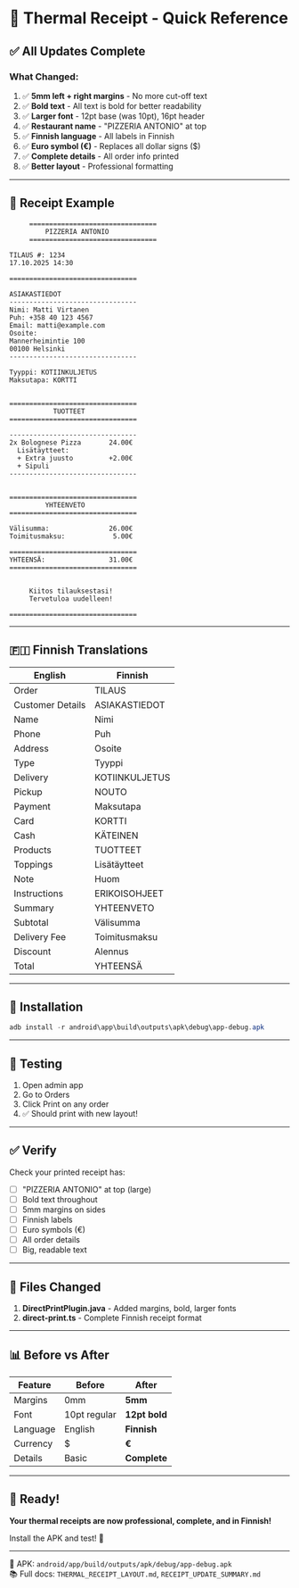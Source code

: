 # 🧾 Thermal Receipt - Quick Reference

## ✅ All Updates Complete

### **What Changed:**
1. ✅ **5mm left + right margins** - No more cut-off text
2. ✅ **Bold text** - All text is bold for better readability
3. ✅ **Larger font** - 12pt base (was 10pt), 16pt header
4. ✅ **Restaurant name** - "PIZZERIA ANTONIO" at top
5. ✅ **Finnish language** - All labels in Finnish
6. ✅ **Euro symbol (€)** - Replaces all dollar signs ($)
7. ✅ **Complete details** - All order info printed
8. ✅ **Better layout** - Professional formatting

---

## 📄 Receipt Example

```
     ================================
         PIZZERIA ANTONIO
     ================================

TILAUS #: 1234
17.10.2025 14:30

================================

ASIAKASTIEDOT
--------------------------------
Nimi: Matti Virtanen
Puh: +358 40 123 4567
Email: matti@example.com
Osoite:
Mannerheimintie 100
00100 Helsinki
--------------------------------

Tyyppi: KOTIINKULJETUS
Maksutapa: KORTTI


================================
           TUOTTEET
================================

--------------------------------
2x Bolognese Pizza       24.00€
  Lisätäytteet:
  + Extra juusto         +2.00€
  + Sipuli
--------------------------------


================================
         YHTEENVETO
================================

Välisumma:               26.00€
Toimitusmaksu:            5.00€

================================
YHTEENSÄ:                31.00€
================================


     Kiitos tilauksestasi!
     Tervetuloa uudelleen!

================================
```

---

## 🇫🇮 Finnish Translations

| English | Finnish |
|---------|---------|
| Order | TILAUS |
| Customer Details | ASIAKASTIEDOT |
| Name | Nimi |
| Phone | Puh |
| Address | Osoite |
| Type | Tyyppi |
| Delivery | KOTIINKULJETUS |
| Pickup | NOUTO |
| Payment | Maksutapa |
| Card | KORTTI |
| Cash | KÄTEINEN |
| Products | TUOTTEET |
| Toppings | Lisätäytteet |
| Note | Huom |
| Instructions | ERIKOISOHJEET |
| Summary | YHTEENVETO |
| Subtotal | Välisumma |
| Delivery Fee | Toimitusmaksu |
| Discount | Alennus |
| Total | YHTEENSÄ |

---

## 📱 Installation

```powershell
adb install -r android\app\build\outputs\apk\debug\app-debug.apk
```

---

## 🧪 Testing

1. Open admin app
2. Go to Orders
3. Click Print on any order
4. ✅ Should print with new layout!

---

## ✅ Verify

Check your printed receipt has:
- [ ] "PIZZERIA ANTONIO" at top (large)
- [ ] Bold text throughout
- [ ] 5mm margins on sides
- [ ] Finnish labels
- [ ] Euro symbols (€)
- [ ] All order details
- [ ] Big, readable text

---

## 🎯 Files Changed

1. **DirectPrintPlugin.java** - Added margins, bold, larger fonts
2. **direct-print.ts** - Complete Finnish receipt format

---

## 📊 Before vs After

| Feature | Before | After |
|---------|--------|-------|
| Margins | 0mm | **5mm** |
| Font | 10pt regular | **12pt bold** |
| Language | English | **Finnish** |
| Currency | $ | **€** |
| Details | Basic | **Complete** |

---

## 🚀 Ready!

**Your thermal receipts are now professional, complete, and in Finnish!**

Install the APK and test! 🎉

---

📍 APK: `android/app/build/outputs/apk/debug/app-debug.apk`  
📚 Full docs: `THERMAL_RECEIPT_LAYOUT.md`, `RECEIPT_UPDATE_SUMMARY.md`
